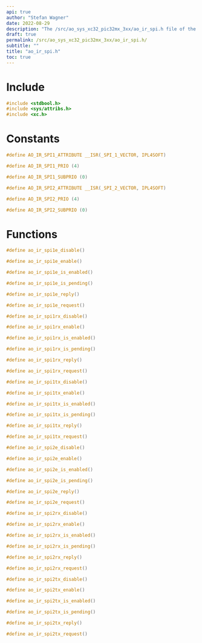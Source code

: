 ```yaml
---
api: true
author: "Stefan Wagner"
date: 2022-08-29
description: "The /src/ao_sys_xc32_pic32mx_3xx/ao_ir_spi.h file of the ao real-time operating system."
draft: true
permalink: /src/ao_sys_xc32_pic32mx_3xx/ao_ir_spi.h/
subtitle: ""
title: "ao_ir_spi.h"
toc: true
---
```


# Include

```c
#include <stdbool.h>
#include <sys/attribs.h>
#include <xc.h>
```

# Constants

```c
#define AO_IR_SPI1_ATTRIBUTE __ISR(_SPI_1_VECTOR, IPL4SOFT)
```

```c
#define AO_IR_SPI1_PRIO (4)
```

```c
#define AO_IR_SPI1_SUBPRIO (0)
```

```c
#define AO_IR_SPI2_ATTRIBUTE __ISR(_SPI_2_VECTOR, IPL4SOFT)
```

```c
#define AO_IR_SPI2_PRIO (4)
```

```c
#define AO_IR_SPI2_SUBPRIO (0)
```

# Functions

```c
#define ao_ir_spi1e_disable()
```

```c
#define ao_ir_spi1e_enable()
```

```c
#define ao_ir_spi1e_is_enabled()
```

```c
#define ao_ir_spi1e_is_pending()
```

```c
#define ao_ir_spi1e_reply()
```

```c
#define ao_ir_spi1e_request()
```

```c
#define ao_ir_spi1rx_disable()
```

```c
#define ao_ir_spi1rx_enable()
```

```c
#define ao_ir_spi1rx_is_enabled()
```

```c
#define ao_ir_spi1rx_is_pending()
```

```c
#define ao_ir_spi1rx_reply()
```

```c
#define ao_ir_spi1rx_request()
```

```c
#define ao_ir_spi1tx_disable()
```

```c
#define ao_ir_spi1tx_enable()
```

```c
#define ao_ir_spi1tx_is_enabled()
```

```c
#define ao_ir_spi1tx_is_pending()
```

```c
#define ao_ir_spi1tx_reply()
```

```c
#define ao_ir_spi1tx_request()
```

```c
#define ao_ir_spi2e_disable()
```

```c
#define ao_ir_spi2e_enable()
```

```c
#define ao_ir_spi2e_is_enabled()
```

```c
#define ao_ir_spi2e_is_pending()
```

```c
#define ao_ir_spi2e_reply()
```

```c
#define ao_ir_spi2e_request()
```

```c
#define ao_ir_spi2rx_disable()
```

```c
#define ao_ir_spi2rx_enable()
```

```c
#define ao_ir_spi2rx_is_enabled()
```

```c
#define ao_ir_spi2rx_is_pending()
```

```c
#define ao_ir_spi2rx_reply()
```

```c
#define ao_ir_spi2rx_request()
```

```c
#define ao_ir_spi2tx_disable()
```

```c
#define ao_ir_spi2tx_enable()
```

```c
#define ao_ir_spi2tx_is_enabled()
```

```c
#define ao_ir_spi2tx_is_pending()
```

```c
#define ao_ir_spi2tx_reply()
```

```c
#define ao_ir_spi2tx_request()
```

